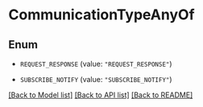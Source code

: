 # CommunicationTypeAnyOf

## Enum


* `REQUEST_RESPONSE` (value: `"REQUEST_RESPONSE"`)

* `SUBSCRIBE_NOTIFY` (value: `"SUBSCRIBE_NOTIFY"`)


[[Back to Model list]](../README.md#documentation-for-models) [[Back to API list]](../README.md#documentation-for-api-endpoints) [[Back to README]](../README.md)


